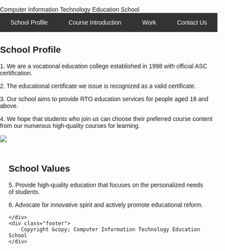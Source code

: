 
<html lang="en">
<head>
    <meta charset="UTF-8">
    <meta name="viewport" content="width=device-width, initial-scale=1.0">
    <title>Computer Information Technology Education School</title>
    <style>
        body {
            font-family: Arial, sans-serif;
            margin: 0;
            padding: 0;
        }

        .header {
            background-color: #4CAF50;
            padding: 20px;
            text-align: center;
            font-size: 25px;
        }

        .nav {
            display: flex;
            justify-content: space-around;
            background-color: #333;
        }

        .nav a {
            color: white;
            padding: 14px 20px;
            text-decoration: none;
            text-align: center;
        }

        .nav a:hover {
            background-color: #ddd;
            color: black;
        }

        .main {
            padding: 20px;
        }

        .footer {
            background-color: #f1f1f1;
            padding: 10px;
            text-align: center;
        }
        img {
   display: block;
   margin: auto;
  }
    </style>
</head>
<body>
    <div class="header">
        Computer Information Technology Education School
    </div>
    <div class="nav">
        <a class="active" href="School Profile.html">School Profile</a>
        <a href="Course Introduction.html">Course Introduction</a>
        <a href="School Life.html">Work</a>
        <a href="Contact Us.html">Contact Us</a>
    </div>
     <h2>School Profile</h2>
        <p>1. We are a vocational education college established in 1998 with official ASC certification. </p>
        <p>2. The educational certificate we issue is recognized as a valid certificate. </p>
        <p>3. Our school aims to provide RTO education services for people aged 18 and above. </p>
        <p>4. We hope that students who join us can choose their preferred course content from our numerous high-quality courses for learning.</p>
       <img src="https://user-images.githubusercontent.com/127081560/237013097-d7942cb4-5b07-4081-b03f-74494244b37f.jpg" >
    <div class="main">
        <h2>School Values</h2>
        <p>5. Provide high-quality education that focuses on the personalized needs of students.</p>
        <p>6. Advocate for innovative spirit and actively promote educational reform.</p>
      

    
        
        
    </div>
    <div class="footer">
        Copyright &copy; Computer Information Technology Education School
    </div>
</body>
</html>
